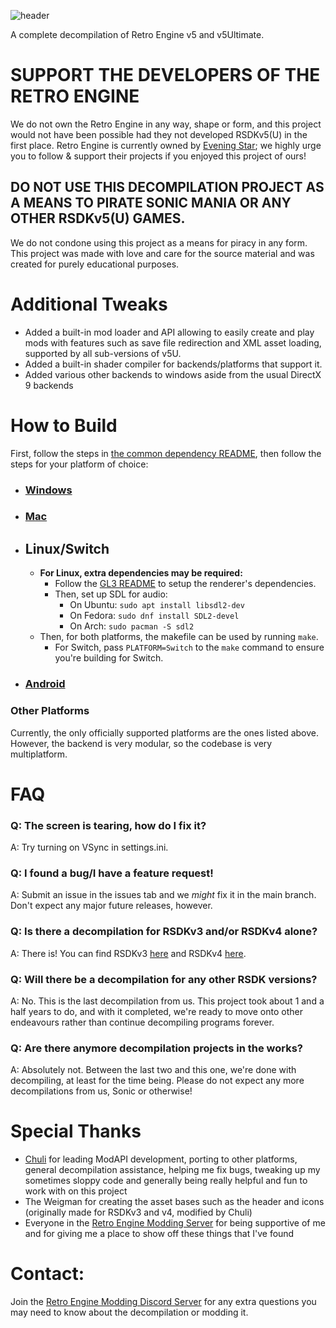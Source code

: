 ![header](https://user-images.githubusercontent.com/29069561/183143615-d7f77921-13cf-4c58-8c5f-6a1e76ea20e2.svg)

A complete decompilation of Retro Engine v5 and v5Ultimate.

# **SUPPORT THE DEVELOPERS OF THE RETRO ENGINE**
We do not own the Retro Engine in any way, shape or form, and this project would not have been possible had they not developed RSDKv5(U) in the first place. Retro Engine is currently owned by [Evening Star](https://eveningstar.studio/); we highly urge you to follow & support their projects if you enjoyed this project of ours!

## **DO NOT USE THIS DECOMPILATION PROJECT AS A MEANS TO PIRATE SONIC MANIA OR ANY OTHER RSDKv5(U) GAMES.**
We do not condone using this project as a means for piracy in any form. This project was made with love and care for the source material and was created for purely educational purposes.

# Additional Tweaks
* Added a built-in mod loader and API allowing to easily create and play mods with features such as save file redirection and XML asset loading, supported by all sub-versions of v5U.
* Added a built-in shader compiler for backends/platforms that support it.
* Added various other backends to windows aside from the usual DirectX 9 backends

# How to Build
First, follow the steps in [the common dependency README](./dependencies/all/README.md), then follow the steps for your platform of choice:

* ### [Windows](./dependencies/windows/README.md)

* ### [Mac](./dependencies/mac/README.md)

* ## Linux/Switch
  * **For Linux, extra dependencies may be required:**
    * Follow the [GL3 README](./dependencies/gl3/README.md) to setup the renderer's dependencies.
    * Then, set up SDL for audio:
      * On Ubuntu: `sudo apt install libsdl2-dev`
      * On Fedora: `sudo dnf install SDL2-devel`
      * On Arch: `sudo pacman -S sdl2` 
  * Then, for both platforms, the makefile can be used by running `make`.
    * For Switch, pass `PLATFORM=Switch` to the `make` command to ensure you're building for Switch.

* ### [Android](./dependencies/android/README.md)

### Other Platforms
Currently, the only officially supported platforms are the ones listed above. However, the backend is very modular, so the codebase is very multiplatform.

# FAQ
### Q: The screen is tearing, how do I fix it?
A: Try turning on VSync in settings.ini.

### Q: I found a bug/I have a feature request!
A: Submit an issue in the issues tab and we _might_ fix it in the main branch. Don't expect any major future releases, however.

### Q: Is there a decompilation for RSDKv3 and/or RSDKv4 alone?
A: There is! You can find RSDKv3 [here](https://github.com/Rubberduckycooly/Sonic-CD-11-Decompilation) and RSDKv4 [here](https://github.com/Rubberduckycooly/Sonic-1-2-2013-Decompilation).

### Q: Will there be a decompilation for any other RSDK versions?
A: No. This is the last decompilation from us. This project took about 1 and a half years to do, and with it completed, we're ready to move onto other endeavours rather than continue decompiling programs forever.

### Q: Are there anymore decompilation projects in the works?
A: Absolutely not. Between the last two and this one, we're done with decompiling, at least for the time being. Please do not expect any more decompilations from us, Sonic or otherwise!

# Special Thanks
* [Chuli](https://github.com/MGRich) for leading ModAPI development, porting to other platforms, general decompilation assistance, helping me fix bugs, tweaking up my sometimes sloppy code and generally being really helpful and fun to work with on this project
* The Weigman for creating the asset bases such as the header and icons (originally made for RSDKv3 and v4, modified by Chuli)
* Everyone in the [Retro Engine Modding Server](https://dc.railgun.works/retroengine) for being supportive of me and for giving me a place to show off these things that I've found

# Contact:
Join the [Retro Engine Modding Discord Server](https://dc.railgun.works/retroengine) for any extra questions you may need to know about the decompilation or modding it.
